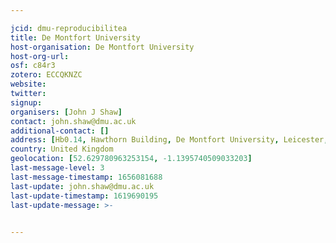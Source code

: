 ```yaml
---

jcid: dmu-reproducibilitea
title: De Montfort University
host-organisation: De Montfort University
host-org-url: 
osf: c84r3
zotero: ECCQKNZC
website: 
twitter: 
signup: 
organisers: [John J Shaw]
contact: john.shaw@dmu.ac.uk
additional-contact: []
address: [Hb0.14, Hawthorn Building, De Montfort University, Leicester, LE2 7GZ]
country: United Kingdom
geolocation: [52.629780963253154, -1.1395740509033203]
last-message-level: 3
last-message-timestamp: 1656081688
last-update: john.shaw@dmu.ac.uk
last-update-timestamp: 1619690195
last-update-message: >-
  

---
```



